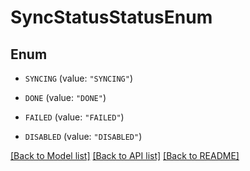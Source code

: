 # SyncStatusStatusEnum

## Enum


* `SYNCING` (value: `"SYNCING"`)

* `DONE` (value: `"DONE"`)

* `FAILED` (value: `"FAILED"`)

* `DISABLED` (value: `"DISABLED"`)


[[Back to Model list]](../README.md#documentation-for-models) [[Back to API list]](../README.md#documentation-for-api-endpoints) [[Back to README]](../README.md)


